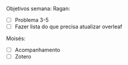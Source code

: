 Objetivos semana:
Ragan:
- [ ] Problema 3-5
- [ ] Fazer lista do que precisa atualizar overleaf

Moisés:
- [ ] Acompanhamento
- [ ] Zotero